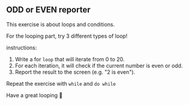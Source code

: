 ## ODD or EVEN reporter

This exercise is about loops and conditions.

For the looping part, try 3 different types of loop!

instructions:
1. Write a for `loop` that will iterate from 0 to 20.
2. For each iteration, it will check if the current number is even or odd.
3. Report the result to the screen (e.g. "2 is even").

Repeat the exercise with `while` and `do while` 

Have a great looping 💪
